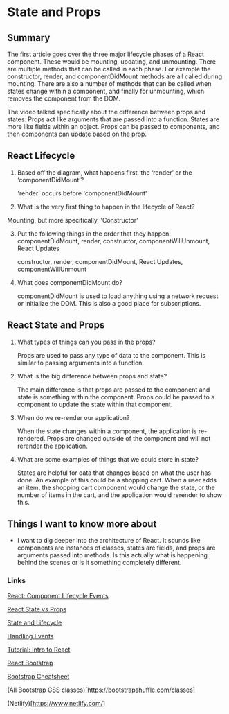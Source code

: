 # State and Props

## Summary
The first article goes over the three major lifecycle phases of a React component. These would be mounting, updating, and unmounting. There are multiple methods that can be called in each phase. For example the constructor, render, and componentDidMount methods are all called during mounting. There are also a number of methods that can be called when states change within a component, and finally for unmounting, which removes the component from the DOM.

The video talked specifically about the difference between props and states. Props act like arguments that are passed into a function. States are more like fields within an object. Props can be passed to components, and then components can update based on the prop.

## React Lifecycle
1. Based off the diagram, what happens first, the ‘render’ or the ‘componentDidMount’?

    'render' occurs before 'componentDidMount'

2. What is the very first thing to happen in the lifecycle of React?

  Mounting, but more specifically, 'Constructor'

3. Put the following things in the order that they happen: componentDidMount, render, constructor, componentWillUnmount, React Updates

    constructor, render, componentDidMount, React Updates, componentWillUnmount

4. What does componentDidMount do?

    componentDidMount is used to load anything using a network request or initialize the DOM. This is also a good place for subscriptions.

## React State and Props
1. What types of things can you pass in the props?

    Props are used to pass any type of data to the component. This is similar to passing arguments into a function.

2. What is the big difference between props and state?

      The main difference is that props are passed to the component and state is something within the component. Props could be passed to a component to update the state within that component.

3. When do we re-render our application?

    When the state changes within a component, the application is re-rendered. Props are changed outside of the component and will not rerender the application.

4. What are some examples of things that we could store in state?

    States are helpful for data that changes based on what the user has done. An example of this could be a shopping cart. When a user adds an item, the shopping cart component would change the state, or the number of items in the cart, and the application would rerender to show this.

## Things I want to know more about
- I want to dig deeper into the architecture of React. It sounds like components are instances of classes, states are fields, and props are arguments passed into methods. Is this actually what is happening behind the scenes or is it something completely different.

### Links 
[React: Component Lifecycle Events](https://medium.com/@joshuablankenshipnola/react-component-lifecycle-events-cb77e670a093)

[React State vs Props](https://www.youtube.com/watch?v=IYvD9oBCuJI)

[State and Lifecycle](https://reactjs.org/docs/state-and-lifecycle.html)

[Handling Events](https://reactjs.org/docs/handling-events.html)

[Tutorial: Intro to React](https://reactjs.org/tutorial/tutorial.html)

[React Bootstrap](https://react-bootstrap.github.io/)

[Bootstrap Cheatsheet](https://getbootstrap.com/docs/5.0/examples/cheatsheet/)

(All Bootstrap CSS classes)[https://bootstrapshuffle.com/classes]

(Netlify)[https://www.netlify.com/]